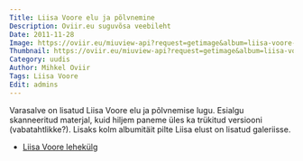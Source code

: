 ```yaml
---
Title: Liisa Voore elu ja põlvnemine
Description: Oviir.eu suguvõsa veebileht
Date: 2011-11-28
Image: https://oviir.eu/miuview-api?request=getimage&album=liisa-voore-album1&item=dsc_1072.jpg&size=600&mode=longest
Thumbnail: https://oviir.eu/miuview-api?request=getimage&album=liisa-voore-album1&item=dsc_1072.jpg&size=600&mode=square
Category: uudis
Author: Mihkel Oviir
Tags: Liisa Voore
Edit: admins
---
```


Varasalve on lisatud Liisa Voore elu ja põlvnemise lugu. Esialgu skanneeritud materjal, kuid hiljem paneme üles ka trükitud versiooni (vabatahtlikke?). Lisaks kolm albumitäit pilte Liisa elust on lisatud galeriisse.

* [Liisa Voore lehekülg](%base_url%/oviirid/liisa-voore)
